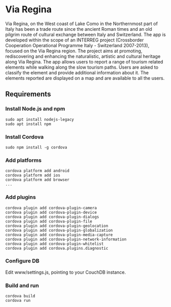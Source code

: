 # Via Regina

Via Regina, on the West coast of Lake Como in the Northernmost part of Italy has been a trade route since the ancient Roman times and an old pilgrim route of cultural exchange between Italy and Switzerland. The app is developed within the scope of an INTERREG project (Crossborder Cooperation Operational Programme Italy - Switzerland 2007-2013), focused on the Via Regina region. The project aims at promoting, rediscovering and enhancing the naturalistic, artistic and cultural heritage along Via Regina. The app allows users to report a range of tourism related elements while walking along the slow tourism paths. Users are asked to classify the element and provide additional information about it. The elements reported are displayed on a map and are available to all the users.


## Requirements

### Install Node.js and npm
```
sudo apt install nodejs-legacy
sudo apt install npm
```

### Install Cordova
```
sudo npm install -g cordova
```

### Add platforms
```
cordova platform add android
cordova platform add ios
cordova platform add browser
...
```

### Add plugins
```
cordova plugin add cordova-plugin-camera
cordova plugin add cordova-plugin-device
cordova plugin add cordova-plugin-dialogs
cordova plugin add cordova-plugin-file
cordova plugin add cordova-plugin-geolocation
cordova plugin add cordova-plugin-globalization
cordova plugin add cordova-plugin-media-capture
cordova plugin add cordova-plugin-network-information
cordova plugin add cordova-plugin-whitelist
cordova plugin add cordova.plugins.diagnostic
```

### Configure DB
Edit www/settings.js, pointing to your CouchDB instance.

### Build and run
```
cordova build
cordova run
```
